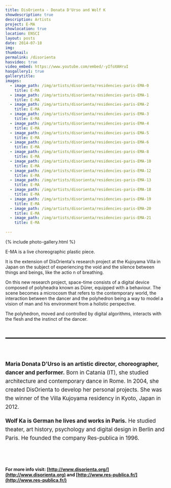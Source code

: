 ```yaml
---
title: DisOrienta - Donata D'Urso and Wolf K
showdescription: true
description: Artists
project: E-MA
showlocation: true
location: ENSCI
layout: posts
date: 2014-07-18
img: 
thumbnail: 
permalink: /disorienta
hasvideo: true
video_embed: https://www.youtube.com/embed/-yIfoXAHruI
hasgallery1: true   
gallerytitle: 
images:  
  - image_path: /img/artists/disorienta/residencies-paris-EMA-0
    title: E-MA
  - image_path: /img/artists/disorienta/residencies-paris-EMA-1
    title: E-MA
  - image_path: /img/artists/disorienta/residencies-paris-EMA-2
    title: E-MA
  - image_path: /img/artists/disorienta/residencies-paris-EMA-3
    title: E-MA
  - image_path: /img/artists/disorienta/residencies-paris-EMA-4
    title: E-MA
  - image_path: /img/artists/disorienta/residencies-paris-EMA-5
    title: E-MA
  - image_path: /img/artists/disorienta/residencies-paris-EMA-6
    title: E-MA
  - image_path: /img/artists/disorienta/residencies-paris-EMA-8
    title: E-MA
  - image_path: /img/artists/disorienta/residencies-paris-EMA-10
    title: E-MA
  - image_path: /img/artists/disorienta/residencies-paris-EMA-12
    title: E-MA
  - image_path: /img/artists/disorienta/residencies-paris-EMA-13
    title: E-MA
  - image_path: /img/artists/disorienta/residencies-paris-EMA-18
    title: E-MA
  - image_path: /img/artists/disorienta/residencies-paris-EMA-19
    title: E-MA
  - image_path: /img/artists/disorienta/residencies-paris-EMA-20
    title: E-MA
  - image_path: /img/artists/disorienta/residencies-paris-EMA-21
    title: E-MA
    
---
```


{% include photo-gallery.html %}

E-MA is a live choreographic plastic piece.

It is the extension of DisOrienta's research project at the Kujoyama Villa in Japan on the subject of experiencing the void and the silence between things and beings, like the actio n of breathing.

On this new research project, space-time consists of a digital device composed of polyheadra known as Dürer, equipped with a behaviour. The scene becomes a microcosm that refers to the contemporary world, the interaction between the dancer and the polyhedron being a way to model a vision of man and his environment from a holistic perspective.

The polyhedron, moved and controlled by digital algorithms, interacts with the flesh and the instinct of the dancer.



<div style="border-top: 3px solid; border-color: black; margin: 50px 0px 0px 0px; padding-top: 50px; padding-bottom: 40px; font-size: 17px; line-height: 27px;">

<b>Maria Donata D'Urso is an artistic director, choreographer, dancer and performer.</b> 
Born in Catania (IT), she studied architecture and contemporary dance in Rome. In 2004, she created DisOrienta to develop her personal projects. She was the winner of the Villa Kujoyama residency in Kyoto, Japan in 2012. <br>

<b>Wolf Ka is German he lives and works in Paris.</b> He studied theater, art history, psychology and digital design in Berlin and Paris. He founded the company Res-publica in 1996. 

</div>

#### For more info visit: [http://www.disorienta.org/](http://www.disorienta.org) and [http://www.res-publica.fr/](http://www.res-publica.fr/)







